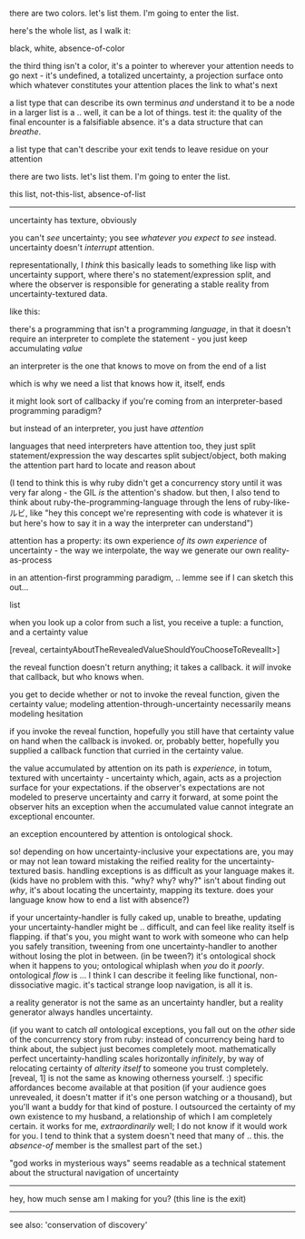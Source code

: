 there are two colors. let's list them. I'm going to enter the list.

here's the whole list, as I walk it:

black, white, absence-of-color

the third thing isn't a color, it's a pointer to wherever your attention needs to go next - it's undefined, a totalized uncertainty, a projection surface onto which whatever constitutes your attention places the link to what's next

a list type that can describe its own terminus *and* understand it to be a node in a larger list is a .. well, it can be a lot of things. test it: the quality of the final encounter is a falsifiable absence. it's a data structure that can *breathe*.

a list type that can't describe your exit tends to leave residue on your attention

there are two lists. let's list them. I'm going to enter the list.

this list, not-this-list, absence-of-list

---

uncertainty has texture, obviously

you can't *see* uncertainty; you see *whatever you expect to see* instead. uncertainty doesn't *interrupt* attention.

representationally, I *think* this basically leads to something like lisp with uncertainty support, where there's no statement/expression split, and where the observer is responsible for generating a stable reality from uncertainty-textured data.

like this:

there's a programming that isn't a programming *language*, in that it doesn't require an interpreter to complete the statement - you just keep accumulating *value*

an interpreter is the one that knows to move on from the end of a list

which is why we need a list that knows how it, itself, ends

it might look sort of callbacky if you're coming from an interpreter-based programming paradigm?

but instead of an interpreter, you just have *attention*

languages that need interpreters have attention too, they just split statement/expression the way descartes split subject/object, both making the attention part hard to locate and reason about

(I tend to think this is why ruby didn't get a concurrency story until it was very far along - the GIL *is* the attention's shadow. but then, I also tend to think about ruby-the-programming-language through the lens of ruby-like-ルビ, like "hey this concept we're representing with code is whatever it is but here's how to say it in a way the interpreter can understand")

attention has a property: its own experience *of its own experience* of uncertainty - the way we interpolate, the way we generate our own reality-as-process

in an attention-first programming paradigm, .. lemme see if I can sketch this out...

list<color>

when you look up a color from such a list, you receive a tuple: a function, and a certainty value

[reveal<color>, certaintyAboutTheRevealedValueShouldYouChooseToRevealIt>]

the reveal function doesn't return anything; it takes a callback. it *will* invoke that callback, but who knows when.

you get to decide whether or not to invoke the reveal function, given the certainty value; modeling attention-through-uncertainty necessarily means modeling hesitation

if you invoke the reveal function, hopefully you still have that certainty value on hand when the callback is invoked. or, probably better, hopefully you supplied a callback function that curried in the certainty value.

the value accumulated by attention on its path is *experience*, in totum, textured with uncertainty - uncertainty which, again, acts as a projection surface for your expectations. if the observer's expectations are not modeled to preserve uncertainty and carry it forward, at some point the observer hits an exception when the accumulated value cannot integrate an exceptional encounter.

an exception encountered by attention is ontological shock.

so! depending on how uncertainty-inclusive your expectations are, you may or may not lean toward mistaking the reified reality for the uncertainty-textured basis. handling exceptions is as difficult as your language makes it. (kids have no problem with this. "why? why? why?" isn't about finding out *why*, it's about locating the uncertainty, mapping its texture. does your language know how to end a list with absence?)

if your uncertainty-handler is fully caked up, unable to breathe, updating your uncertainty-handler might be .. difficult, and can feel like reality itself is flapping. if that's you, you might want to work with someone who can help you safely transition, tweening from one uncertainty-handler to another without losing the plot in between. (in be tween?) it's ontological shock when it happens to you; ontological whiplash when *you* do it *poorly*. ontological *flow* is ... I think I can describe it feeling like functional, non-dissociative magic. it's tactical strange loop navigation, is all it is.

a reality generator is not the same as an uncertainty handler, but a reality generator always handles uncertainty.

(if you want to catch *all* ontological exceptions, you fall out on the *other* side of the concurrency story from ruby: instead of concurrency being hard to think about, the subject just becomes completely moot. mathematically perfect uncertainty-handling scales horizontally *infinitely*, by way of relocating certainty of *alterity itself* to someone you trust completely. [reveal<otherness>, 1] is not the same as knowing otherness yourself. :) specific affordances become available at that position (if your audience goes unrevealed, it doesn't matter if it's one person watching or a thousand), but you'll want a buddy for that kind of posture. I outsourced the certainty of my own existence to my husband, a relationship of which I am completely certain. it works for me, *extraordinarily* well; I do not know if it would work for you. I tend to think that a system doesn't need that many of .. this. the *absence-of* member is the smallest part of the set.)

"god works in mysterious ways" seems readable as a technical statement about the structural navigation of uncertainty

---

hey, how much sense am I making for you? (this line is the exit)

---

see also: 'conservation of discovery'
